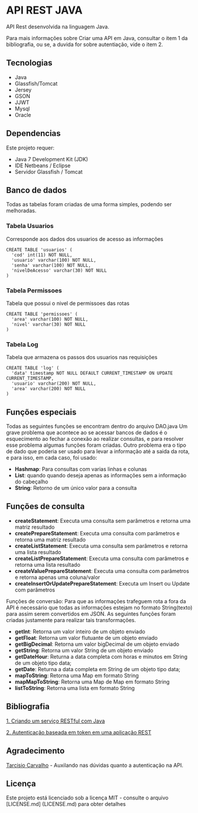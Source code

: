 # API REST JAVA

API Rest desenvolvida na linguagem Java. 

Para mais informações sobre Criar uma API em Java, consultar o item 1 da bibliografia, ou se, a duvida for sobre autentiação, vide o item 2.

## Tecnologias
* Java
* Glassfish/Tomcat
* Jersey
* GSON
* JJWT
* Mysql
* Oracle

## Dependencias
Este projeto requer:
* Java 7 Development Kit (JDK)
* IDE Netbeans / Eclipse
* Servidor Glassfish / Tomcat

## Banco de dados
Todas as tabelas foram criadas de uma forma simples, podendo ser melhoradas.
### Tabela Usuarios
Corresponde aos dados dos usuarios de acesso as informações
```mysql
CREATE TABLE 'usuarios' (
  'cod' int(11) NOT NULL,
  'usuario' varchar(100) NOT NULL,
  'senha' varchar(100) NOT NULL,
  'nivelDeAcesso' varchar(30) NOT NULL
)
```
### Tabela Permissoes
Tabela que possui o nivel de permissoes das rotas
```mysql
CREATE TABLE 'permissoes' (
  'area' varchar(100) NOT NULL,
  'nivel' varchar(30) NOT NULL
) 
```
### Tabela Log
Tabela que armazena os passos dos usuarios nas requisições
```mysql
CREATE TABLE 'log' (
  'data' timestamp NOT NULL DEFAULT CURRENT_TIMESTAMP ON UPDATE CURRENT_TIMESTAMP,
  'usuario' varchar(200) NOT NULL,
  'area' varchar(200) NOT NULL
)
```

## Funções especiais
Todas as seguintes funções se encontram dentro do arquivo DAO.java
Um grave problema que acontece ao se acessar bancos de dados é o esquecimento ao fechar a conexão ao realizar consultas, e para resolver esse problema algumas funções foram criadas. Outro problema era o tipo de dado que poderia ser usado para levar a informação até a saida da rota, e para isso, em cada caso, foi usado:
* **Hashmap**: Para consultas com varias linhas e colunas
* **List**: quando quando deseja apenas as informações sem a informação do cabeçalho
* **String**: Retorno de um único valor para a consulta

## Funções de consulta
* **createStatement**: Executa uma consulta sem parâmetros e retorna uma matriz resultado
* **createPrepareStatement**: Executa uma consulta com parâmetros e retorna uma matriz resultado
* **createListStatement**: Executa uma consulta sem parâmetros e retorna uma lista resultado
* **createListPrepareStatement**: Executa uma consulta com parâmetros e retorna uma lista resultado
* **createValuePrepareStatement**: Executa uma consulta com parâmetros e retorna apenas uma coluna/valor
* **createInsertOrUpdatePrepareStatement**: Executa um Insert ou Update com parâmetros

Funções de conversão: Para que as informações trafeguem rota a fora da API é necessário que todas as informações estejam no formato String(texto) para assim serem convertidos em JSON. As seguintes funções foram criadas justamente para realizar tais transformações.
* **getInt**: Retorna um valor inteiro de um objeto enviado
* **getFloat**: Retorna um valor flutuante de um objeto enviado
* **getBigDecimal**: Retorna um valor bigDecimal de um objeto enviado
* **getString**: Retorna um valor String de um objeto enviado
* **getDateHour**: Returna a data completa com horas e minutos em String de um objeto tipo data;
* **getDate**: Returna a data completa em String de um objeto tipo data;
* **mapToString**: Retorna uma Map em formato String
* **mapMapToString**: Retorna uma Map de Map em formato String
* **listToString**: Retorna uma lista em formato String

## Bibliografia
[1. Criando um serviço RESTful com Java](https://www.devmedia.com.br/curso/criando-um-servico-restful-com-java/1465)

[2. Autenticação baseada em token em uma aplicação REST](https://www.linkedin.com/pulse/autentica%C3%A7%C3%A3o-baseada-em-token-uma-aplica%C3%A7%C3%A3o-rest-tarcisio-carvalho/)

## Agradecimento
[Tarcisio Carvalho](https://github.com/tarcCar) - Auxilando nas dúvidas quanto a autenticação na API.

## Licença
Este projeto está licenciado sob a licença MIT - consulte o arquivo [LICENSE.md] (LICENSE.md) para obter detalhes
